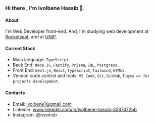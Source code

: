 ### Hi there , I'm Ivolbene Hassib 👋.

#### About
I'm Web Developer front-end. And, I'm studying web development at [Rocketseat](https://app.rocketseat.com.br), and at [UNIP](https://www.unip.br).

#### Current Stack
- Main language: `TypeScript`.
- Back End: `Node.JS`, `Fastify`, `Prisma`, `SQL`, `Postgress`.
- Front End: `Next.js`, `React`, `TypeScript`, `Tailwind`, `HTML5`.
- Version code control and tools: `VS Code`, `Git`, `GitHub`, `Figma => for projects development`.

#### Contacts
- Email: ivolbene1@gmail.com
- Linkedin: www.linkedin.com/in/ivolbene-hassib-3587472bb
- Instagram: @ivoohsb

